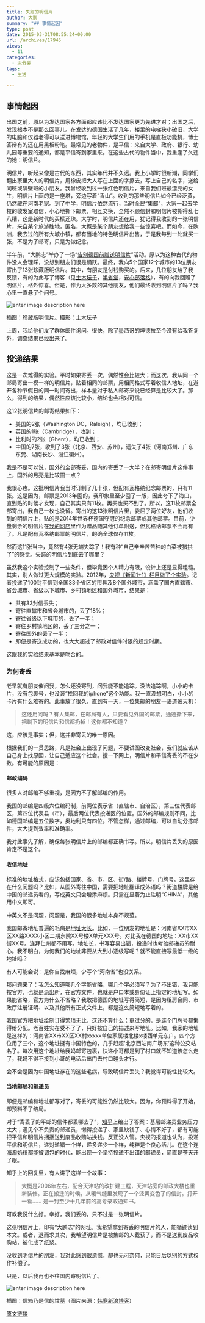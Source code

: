 ```yaml
---
title: 失踪的明信片
author: 大鹏
summary: "## 事情起因"
type: post
date: 2015-03-31T08:55:24+00:00
url: /archives/17945
views:
  - 11
categories:
  - 未分类
tags:
  - 生活

---
```

## 事情起因

出国之前，原以为发达国家各方面都应该比不发达国家更为先进才对；出国之后，发现根本不是那么回事儿。在发达的德国生活了几年，楼里的电梯狭小破旧，大学的电脑和仪器老得可以送进博物馆，年轻的大学生们用的手机是直板功能机，博士答辩有的还在用黑板粉笔。最常见的老物件，是平信：来自大学、政府、银行、幼儿园等重要的通知，都是平信寄到家里来。在这些古代的物件当中，我重逢了久违的她：明信片。

明信片，听起来像是古代的东西，其实年代并不久远。我上小学时很新潮，同学们翻出家里大人的明信片，用橡皮把大人写在上面的字擦去，写上自己的名字，送给同班或隔壁班的小朋友。我曾经收到过一张红色明信片，来自我们班最漂亮的女生，明信片上画的是一座塔，旁边写着“香山”。收到的那些明信片如今已经泛黄，仍然藏在河南老家。到了中学，明信片依然流行，当时全民“集邮”，大家一起去学校的收发室取信，小心地撕下邮票，相互交换，全然不顾信封和明信片被撕得乱七八糟，这是新时代的买椟还珠。大学时，明信片还在用，犹记得我收到的一张明信片，来自某个旅游胜地，匿名，大概是某个朋友想给我一些惊喜吧。而如今，在欧洲，我去过的所有大城小镇，都有当地的特色明信片出售，于是我每到一处就买一张，不是为了邮寄，只是为做纪念。

半年前，“大鹏志”举办了一场“[告别德国前赠送明信片][1]”活动。原以为这种古代的物件没人会理睬，没想到朋友们很是踊跃。最终，我向5个国家12个城市的13位朋友寄出了13张珍藏版明信片。其中，有朋友是付钱购买的。后来，几位朋友给了我反馈，有的为此写了博客（见[土木坛子][2]，[半省堂][3]，[安心部落格][4]），有的向我回赠了明信片，格外惊喜。但是，作为大多数的其他朋友，他们最终收到明信片了吗？我心里一直悬了个问号。

![enter image description here][5]

插图：珍藏版明信片。摄影：土木坛子

上周，我给他们发了群体邮件询问。很快，除了墨西哥的坤德拉至今没有给我答复外，调查结果已经出来了。

## 投递结果

这是一次难得的实验。平时如果寄丢一次，偶然性会比较大；而这次，我从同一个邮局寄出一模一样的明信片，贴着相同的邮票，用相同格式写着收信人地址，在避开各种节假日的同一时间寄出，样本量对于私人邮寄来说已经算是比较大了。那么，得到的结果，偶然性应该比较小，结论也会相对可信。

这12张明信片的邮寄结果如下：

  * 美国的2张（Washington DC，Raleigh），均已收到；
  * 英国的1张（Cambridge），收到；
  * 比利时的2张（Ghent），均已收到；
  * 中国的7张，收到了3张（北京、西安、苏州），遗失了4张（河南郑州、广东东莞、湖南长沙、浙江衢州）。

我是不是可以说，国外的全部寄妥，国内的寄丢了一大半？在邮寄明信片这件事上，国外的月亮是比较圆一点？

我很心疼。这批明信片我当时订制了几十张，但配有瓦格纳纪念邮票的，只有11张。这是因为，邮票是2013年囤的，我印象里至少囤了一版，因此夸下了海口，直到贴的时候才发现，自己其实只有11枚。再买也买不到了。所以，这11枚邮票全部寄出，我自己一枚也没留。寄出的这13张明信片里，委屈了两位好友，他们收到的明信片上，贴的是2014年世界杯德国夺冠的纪念邮票或其他邮票。目前，少量剩余的明信片在[我的网店][2]里作为赠品随其他订单附送，但瓦格纳邮票不会再有了。凡是配有瓦格纳邮票的明信片，的确全球仅存11枚。

然而这11张当中，竟然有4张无端失踪了！我有种“自己辛辛苦苦种的白菜被猪拱了”的感觉。失踪的明信片到底去了哪里？

虽然我这个实验控制了一些条件，但毕竟因个人精力有限，设计上还是显得粗糙。其实，别人做过更大规模的实验。2012年，[央视《新闻1+1》栏目做了个实验][6]。记者投递了100封平信到全国33个省区的市县及8个国外城市，涵盖了国内直辖市、省会城市、省级以下城市、乡村镇地区和国外城市，结果是：

  * 共有33封信丢失；
  * 寄往直辖市和省会城市的，丢了18%；
  * 寄往省级以下城市的，丢了一半；
  * 寄往乡村镇地区的，丢了三分之一；
  * 寄往国外的丢了一半；
  * 即便是寄送成功的，也大大超过了邮政对信件时限的规定时期。

这跟我的实验结果基本是吻合的。

### 为何寄丢

老早就有朋友催问我，怎么还没寄到，问我能不能追踪。没法追踪啊，小小的卡片，没有包裹号，也没装“找回我的iphone”这个功能。我一直没想明白，小小的卡片有什么难寄的。此事放了很久，直到有一天，一位集邮的朋友一语道破天机：

> 这还用问吗？有人集邮，在邮局有人，只要看见外国的邮票，通通撕下来，把剩下的明信片和信都扔掉！这你都不知道？

这，应该是事实；但，这并非寄丢的唯一原因。

根据我们的一贯思路，凡是社会上出现了问题，不要试图改变社会，我们就应该从自己身上找原因，让自己适应这个社会。搜一下网上，明信片和平信寄丢的不在少数。有可能的原因是：

#### 邮政编码

很多人对邮编不够重视，是因为不了解邮编的作用。

我国的邮编是四级六位编码制，前两位表示省（直辖市、自治区），第三位代表邮区，第四位代表县（市），最后两位代表投递区的位置。国外的邮编规则不同，比如德国邮编是五位数字，奥地利只有四位。不管怎样，通过邮编，可以自动分拣邮件，大大提到效率和准确率。

我对此事先了解，确保每张明信片上的邮编都正确书写。所以，明信片丢失的原因肯定不是这个。

#### 收信地址

标准的地址格式，应该包括国家、省、市、区、街/路、楼牌号、门牌号。这里存在什么问题吗？比如，从国外寄往中国，需要把地址翻译成外语吗？街道楼牌是给中国的邮递员看的，写成英文只会增添麻烦。只需在显著为止注明“CHINA”，其他用中文即可。

中英文不是问题，问题是，我国的很多地址本身不规范。

我国邮寄地址普遍的毛病是[地址太长][7]。比如，一位朋友的地址是：河南省XX市XX区XX路XXXX小区二期东院XX号楼X单元XXX号。对比我在德国的地址：XX市XX街XX号。连拜仁州都不用写。地址长，书写容易出错，投递时也考验邮递员的耐心。我不明白，为何我们的地址非要从大到小逐级写呢？就不能直接写最低一级的地址吗？

有人可能会说：是你自找麻烦，少写个“河南省”也没关系。

那问题来了：我怎么知道哪几个字能省略，哪几个字必须写？为了不出错，我只能按官方，也就是派出所，在官方文件，也就是户口本或身份证上指定的地址写。如果能省略，官方为什么不省略？我敢把德国的地址写得简短，是因为租房合同、市政厅注册证明、以及其他所有正式文件上，都是这么简短地写着的。

我国官方把地址给制订得繁琐无比，这还不算什么；更过分的，是连个门牌号都懒得给分配。老百姓实在受不了了，只好按自己的描述来写地址。比如，我家的地址是这样的：河南省XX市XX区XX村xxxxx单位家属楼北楼x楼西单元东户。四个方位用了三个，这个地址挺有中国特色的，几乎赶超’北京西站南广场东’这种公交站名了。每次用这个地址给我妈邮寄包裹，快递小哥都是到了村口就不知道该怎么走了，我妈不得不接到小哥的电话后出门去村口碰头才行。

会不会是因为中国地址存在的这些毛病，导致明信片丢失？我觉得可能性比较大。

#### 当地邮局和邮递员

即便是邮编和地址都写对了，寄丢的可能性仍然比较大。因为，你预料得了开始，却预料不了结局。

对于“寄丢了的平邮的信件都丢哪去了”，[知乎][8]上给出了答案：基层邮递员业务压力太大；遇见个不负责的邮递员，懒得投递了、家里缺钱了、心情不好了，都有可能把平信和明信片捆捆送到废品收购站换钱。反正没人管。央视的报道也认为，投递平信和明信片，递对递错一个样，递多递少一个样，纯粹是个良心活儿。在这个连[海淘奶粉都能被调包][9]的时代，能出现一个坚持投递不出错的邮递员，简直是苍天开了眼。

知乎上的回复里，有人讲了这样一个故事：

> 大概是2006年左右，配合天津站的改扩建工程，天津站旁的邮政大楼也重新装修。正在搬迁的时候，从暖气缝里发现了一个泛黄变色了的信封。打开一看…… 是一封至少十几年前的高考录取通知书。

可教我说什么好。幸好，我们丢的，只不过是一张明信片。

这张明信片上，印有“大鹏志”的网址。我希望拿到寄丢的明信片的人，能循迹读到本文。或者，退而求其次，我希望明信片是被集邮的人截获了，而不是送到废品收购站，被化成了纸浆。

没收到明信片的朋友，我对此感到很遗憾，却也无可奈何，只能日后以别的方式权作补偿了。

只是，以后我再也不往国内寄明信片了。

![enter image description here][10]

插图：信箱乃是信的坟墓（图片来源：[韩寒新浪博客][11]）

 [1]: http://pzhao.org/archives/17520
 [2]: http://pzhao.org/daigou/product/postcard_dapengde/
 [3]: http://www.maguang.net/archives/2926
 [4]: http://www.anxinblog.org/da-peng-ming-xin-pian.html
 [5]: http://pzhao.org/daigou/wp-content/uploads/2015/03/Dapeng_postcard_Germany-458x458.jpg
 [6]: http://news.qq.com/a/20120411/000260.htm
 [7]: http://pzhao.org/archives/17620
 [8]: http://www.zhihu.com/question/21218761
 [9]: http://pzhao.org/daigou/shippingsafety/
 [10]: https://ix7kqq-bn1305.files.1drv.com/y2p30pu4blJHnMuKBmczlkeeoCxrzrOntsaQdhuEDJWb-NHWP9QubB5XZJQSrRSDXVSzIt6YEWBg0-haD-StulcHbPNu9Jafib8kD_PWh2AEF8II0m4pS4y7JR1GD3e3glELYTUZSfkEsox6e0LNtMVSfH8VlsWMeh8udvsinO6Iac/2015-03-31_hanhan.jpg
 [11]: http://blog.sina.com.cn/s/blog_4701280b0102e0ib.html

[原文链接](http://dapengde.com/archives/17945)

